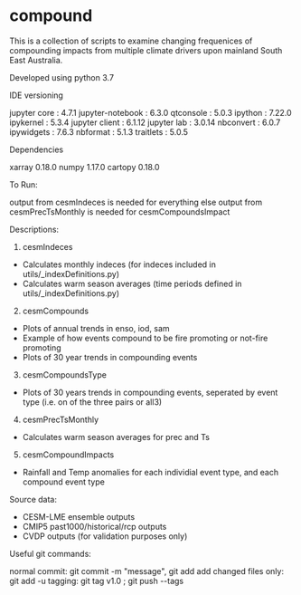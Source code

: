 # compound

This is a collection of scripts to examine changing frequenices of compounding impacts from multiple climate drivers upon mainland South East Australia.

Developed using python 3.7

IDE versioning

jupyter core     : 4.7.1
jupyter-notebook : 6.3.0
qtconsole        : 5.0.3
ipython          : 7.22.0
ipykernel        : 5.3.4
jupyter client   : 6.1.12
jupyter lab      : 3.0.14
nbconvert        : 6.0.7
ipywidgets       : 7.6.3
nbformat         : 5.1.3
traitlets        : 5.0.5

Dependencies

xarray 0.18.0
numpy 1.17.0
cartopy 0.18.0


To Run:

output from cesmIndeces is needed for everything else
output from cesmPrecTsMonthly is needed for cesmCompoundsImpact

Descriptions:

1. cesmIndeces
- Calculates monthly indeces (for indeces included in utils/_indexDefinitions.py)
- Calculates warm season averages (time periods defined in utils/_indexDefinitions.py)

2. cesmCompounds
- Plots of annual trends in enso, iod, sam
- Example of how events compound to be fire promoting or not-fire promoting
- Plots of 30 year trends in compounding events

3. cesmCompoundsType
- Plots of 30 years trends in compounding events, seperated by event type (i.e. on of the three pairs or all3)

4. cesmPrecTsMonthly
- Calculates warm season averages for prec and Ts

5. cesmCompoundImpacts
- Rainfall and Temp anomalies for each individial event type, and each compound event type

Source data:
- CESM-LME ensemble outputs
- CMIP5 past1000/historical/rcp outputs
- CVDP outputs (for validation purposes only)

Useful git commands:

normal commit: git commit -m "message", git add
add changed files only: git add -u
tagging: git tag v1.0 ; git push --tags
